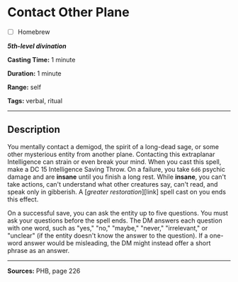 # Contact Other Plane

- [ ] Homebrew

***5th-level divination***

**Casting Time:** 1 minute

**Duration:** 1 minute

**Range:** self

**Tags:** verbal, ritual

---

## Description
You mentally contact a demigod, the spirit of a long-dead sage, or some other mysterious entity from another plane.
Contacting this extraplanar Intelligence can strain or even break your mind.
When you cast this spell, make a DC 15 Intelligence Saving Throw.
On a failure, you take `6d6` psychic damage and are **insane** until you finish a long rest.
While **insane**, you can't take actions, can't understand what other creatures say, can't read, and speak only in gibberish.
A [*greater restoration*][link] spell cast on you ends this effect.

On a successful save, you can ask the entity up to five questions.
You must ask your questions before the spell ends.
The DM answers each question with one word, such as "yes," "no," "maybe," "never," "irrelevant," or "unclear" (if the entity doesn't know the answer to the question).
If a one-word answer would be misleading, the DM might instead offer a short phrase as an answer.

---

**Sources:** PHB, page 226
